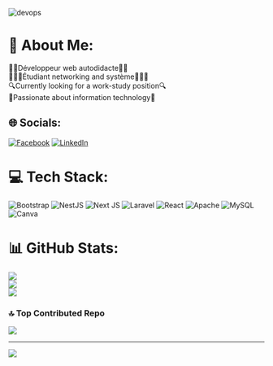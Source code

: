 ![devops](https://miro.medium.com/v2/resize:fit:828/format:webp/1*DluPjzT_eTUFdzHCI7JBZA.gif)


# 💫 About Me:
👨‍💻Développeur web autodidacte👨‍💻<br>👨🏽‍🎓Étudiant networking and système👨🏽‍🎓<br>🔍Currently looking for a work-study position🔍 <br>🤝Passionate about information technology🤝


## 🌐 Socials:
[![Facebook](https://img.shields.io/badge/Facebook-%231877F2.svg?logo=Facebook&logoColor=white)](https://facebook.com/https://www.facebook.com/profile.php?id=100013159054623) [![LinkedIn](https://img.shields.io/badge/LinkedIn-%230077B5.svg?logo=linkedin&logoColor=white)](https://linkedin.com/in/www.linkedin.com/in/tsiahouadario) 

# 💻 Tech Stack:
![Bootstrap](https://img.shields.io/badge/bootstrap-%238511FA.svg?style=for-the-badge&logo=bootstrap&logoColor=white) ![NestJS](https://img.shields.io/badge/nestjs-%23E0234E.svg?style=for-the-badge&logo=nestjs&logoColor=white) ![Next JS](https://img.shields.io/badge/Next-black?style=for-the-badge&logo=next.js&logoColor=white) ![Laravel](https://img.shields.io/badge/laravel-%23FF2D20.svg?style=for-the-badge&logo=laravel&logoColor=white) ![React](https://img.shields.io/badge/react-%2320232a.svg?style=for-the-badge&logo=react&logoColor=%2361DAFB) ![Apache](https://img.shields.io/badge/apache-%23D42029.svg?style=for-the-badge&logo=apache&logoColor=white) ![MySQL](https://img.shields.io/badge/mysql-%2300000f.svg?style=for-the-badge&logo=mysql&logoColor=white) ![Canva](https://img.shields.io/badge/Canva-%2300C4CC.svg?style=for-the-badge&logo=Canva&logoColor=white)
# 📊 GitHub Stats:
![](https://github-readme-stats.vercel.app/api?username=dario208&theme=nightowl&hide_border=false&include_all_commits=true&count_private=true)<br/>
![](https://github-readme-streak-stats.herokuapp.com/?user=dario208&theme=nightowl&hide_border=false)<br/>
![](https://github-readme-stats.vercel.app/api/top-langs/?username=dario208&theme=nightowl&hide_border=false&include_all_commits=true&count_private=true&layout=compact)

### 🔝 Top Contributed Repo
![](https://github-contributor-stats.vercel.app/api?username=dario208&limit=5&theme=dark&combine_all_yearly_contributions=true)

---
[![](https://visitcount.itsvg.in/api?id=dario208&icon=0&color=0)](https://visitcount.itsvg.in)

<!-- Proudly created with GPRM ( https://gprm.itsvg.in ) -->
